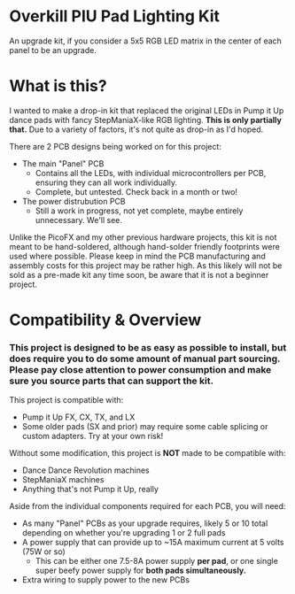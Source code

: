 # Overkill PIU Pad Lighting Kit
An upgrade kit, if you consider a 5x5 RGB LED matrix in the center of each panel to be an upgrade.

# What is this?
I wanted to make a drop-in kit that replaced the original LEDs in Pump it Up dance pads with fancy StepManiaX-like RGB lighting. **This is only partially that.** Due to a variety of factors, it's not quite as drop-in as I'd hoped.

There are 2 PCB designs being worked on for this project:
* The main "Panel" PCB
    * Contains all the LEDs, with individual microcontrollers per PCB, ensuring they can all work individually.
    * Complete, but untested. Check back in a month or two!
* The power distrubution PCB
    * Still a work in progress, not yet complete, maybe entirely unnecessary. We'll see.

Unlike the PicoFX and my other previous hardware projects, this kit is not meant to be hand-soldered, although hand-solder friendly footprints were used where possible. Please keep in mind the PCB manufacturing and assembly costs for this project may be rather high. As this likely will not be sold as a pre-made kit any time soon, be aware that it is not a beginner project.

# Compatibility & Overview

### This project is designed to be as easy as possible to install, but does require you to do some amount of manual part sourcing. Please pay close attention to power consumption and make sure you source parts that can support the kit.

This project is compatible with:
* Pump it Up FX, CX, TX, and LX
* Some older pads (SX and prior) may require some cable splicing or custom adapters. Try at your own risk!

Without some modification, this project is **NOT** made to be compatible with:
* Dance Dance Revolution machines
* StepManiaX machines
* Anything that's not Pump it Up, really

Aside from the individual components required for each PCB, you will need:
* As many "Panel" PCBs as your upgrade requires, likely 5 or 10 total depending on whether you're upgrading 1 or 2 full pads
* A power supply that can provide up to ~15A maximum current at 5 volts (75W or so)
    * This can be either one 7.5-8A power supply **per pad**, or one single super beefy power supply for **both pads simultaneously.**
* Extra wiring to supply power to the new PCBs
